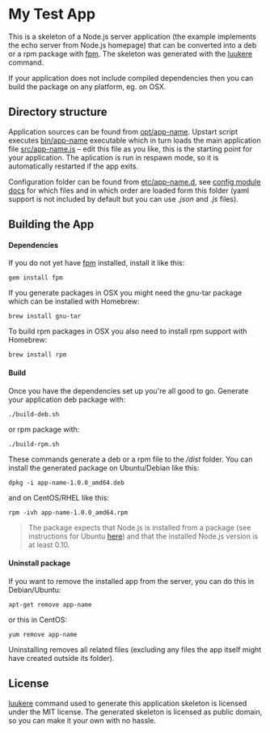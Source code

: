 # My Test App

This is a skeleton of a Node.js server application (the example implements the echo server from Node.js homepage) that can be converted into a deb or a rpm package with [fpm](https://github.com/jordansissel/fpm/wiki). The skeleton was generated with the [luukere](https://www.npmjs.com/package/luukere) command.

If your application does not include compiled dependencies then you can build the package on any platform, eg. on OSX.

##

## Directory structure

Application sources can be found from [opt/app-name](opt/app-name). Upstart script executes [bin/app-name](opt/app-name/bin/app-name) executable which in turn loads the main application file [src/app-name.js](opt/app-name/src/app-name.js) – edit this file as you like, this is the starting point for your application. The aplication is run in respawn mode, so it is automatically restarted if the app exits.

Configuration folder can be found from [etc/app-name.d](etc/app-name.d), see [config module docs](https://github.com/lorenwest/node-config/wiki/Configuration-Files) for which files and in which order are loaded form this folder (yaml support is not included by default but you can use *.json* and *.js* files).

## Building the App

#### Dependencies

If you do not yet have [fpm](https://github.com/jordansissel/fpm) installed, install it like this:

    gem install fpm

If you generate packages in OSX you might need the gnu-tar package which can be installed with Homebrew:

    brew install gnu-tar

To build rpm packages in OSX you also need to install rpm support with Homebrew:

    brew install rpm

#### Build

Once you have the dependencies set up you're all good to go. Generate your application deb package with:

    ./build-deb.sh

or rpm package with:

    ./build-rpm.sh

These commands generate a deb or a rpm file to the */dist* folder. You can install the generated package on Ubuntu/Debian like this:

    dpkg -i app-name-1.0.0_amd64.deb

and on CentOS/RHEL like this:

    rpm -ivh app-name-1.0.0_amd64.rpm

> The package expects that Node.js is installed from a package (see instructions for Ubuntu [here](https://github.com/joyent/node/wiki/installing-node.js-via-package-manager#debian-and-ubuntu-based-linux-distributions)) and that the installed Node.js version is at least 0.10.

#### Uninstall package

If you want to remove the installed app from the server, you can do this in Debian/Ubuntu:

    apt-get remove app-name

or this in CentOS:

    yum remove app-name

Uninstalling removes all related files (excluding any files the app itself might have created outside its folder).

## License

[luukere](https://www.npmjs.com/package/luukere) command used to generate this application skeleton is licensed under the MIT license. The generated skeleton is licensed as public domain, so you can make it your own with no hassle.
